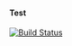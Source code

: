 #### Test
[![Build Status](https://travis-ci.com/Salikhov12/calculator.svg?token=xzAZyB1jL3pF7f8pEUsn&branch=master)](https://travis-ci.com/Salikhov12/calculator)
